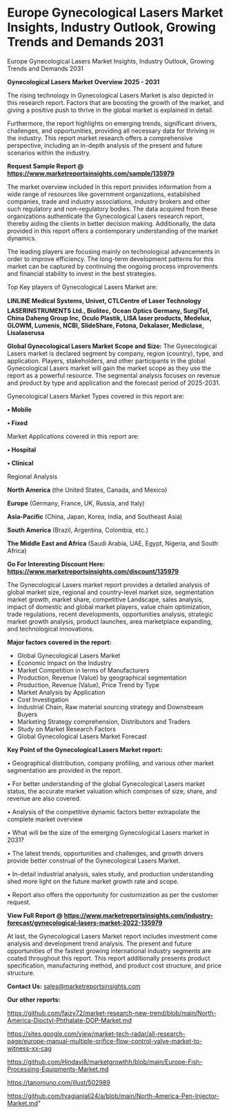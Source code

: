 # Europe Gynecological Lasers Market Insights, Industry Outlook, Growing Trends and Demands 2031
Europe Gynecological Lasers Market Insights, Industry Outlook, Growing Trends and Demands 2031

<Strong> Gynecological Lasers Market Overview 2025 - 2031</strong>

The rising technology in Gynecological Lasers Market is also depicted in this research report. Factors that are boosting the growth of the market, and giving a positive push to thrive in the global market is explained in detail.

Furthermore, the report highlights on emerging trends, significant drivers, challenges, and opportunities, providing all necessary data for thriving in the industry. This report market research offers a comprehensive perspective, including an in-depth analysis of the present and future scenarios within the industry.

<strong>Request Sample Report @ <a href=https://www.marketreportsinsights.com/sample/135979>https://www.marketreportsinsights.com/sample/135979</a></strong>

The market overview included in this report provides information from a wide range of resources like government organizations, established companies, trade and industry associations, industry brokers and other such regulatory and non-regulatory bodies. The data acquired from these organizations authenticate the Gynecological Lasers research report, thereby aiding the clients in better decision making. Additionally, the data provided in this report offers a contemporary understanding of the market dynamics.

The leading players are focusing mainly on technological advancements in order to improve efficiency. The long-term development patterns for this market can be captured by continuing the ongoing process improvements and financial stability to invest in the best strategies.

Top Key players of Gynecological Lasers Market are:

<strong>LINLINE Medical Systems, Univet, CTLCentre of Laser Technology LASERINSTRUMENTS Ltd., Biolitec, Ocean Optics Germany, SurgiTel, China Daheng Group Inc, Oculo Plastik, LISA laser products, Medelux, GLOWM, Lumenis, NCBI, SlideShare, Fotona, Dekalaser, Mediclase, Lisalaserusa</strong>

<strong><b>Global Gynecological Lasers Market Scope and Size:</b></strong>
The Gynecological Lasers market is declared segment by company, region (country), type, and application. Players, stakeholders, and other participants in the global Gynecological Lasers market will gain the market scope as they use the report as a powerful resource. The segmental analysis focuses on revenue and product by type and application and the forecast period of 2025-2031.

Gynecological Lasers Market Types covered in this report are:

<strong>• Mobile

• Fixed</strong>

Market Applications covered in this report are:

<strong>• Hospital

• Clinical</strong> 

Regional Analysis

<strong>North America</strong> (the United States, Canada, and Mexico)

<strong>Europe</strong> (Germany, France, UK, Russia, and Italy)

<strong>Asia-Pacific</strong> (China, Japan, Korea, India, and Southeast Asia)

<strong>South America</strong> (Brazil, Argentina, Colombia, etc.)

<strong>The Middle East and Africa</strong> (Saudi Arabia, UAE, Egypt, Nigeria, and South Africa)

<strong>Go For Interesting Discount Here: <a href=https://www.marketreportsinsights.com/discount/135979>https://www.marketreportsinsights.com/discount/135979</a></strong>

The Gynecological Lasers market report provides a detailed analysis of global market size, regional and country-level market size, segmentation market growth, market share, competitive Landscape, sales analysis, impact of domestic and global market players, value chain optimization, trade regulations, recent developments, opportunities analysis, strategic market growth analysis, product launches, area marketplace expanding, and technological innovations.

<strong><b>Major factors covered in the report:</b></strong>
<ul>
  <li>Global Gynecological Lasers Market </li>
  <li>Economic Impact on the Industry</li>
  <li>Market Competition in terms of Manufacturers</li>
  <li>Production, Revenue (Value) by geographical segmentation</li>
  <li>Production, Revenue (Value), Price Trend by Type</li>
  <li>Market Analysis by Application</li>
  <li>Cost Investigation</li>
  <li>Industrial Chain, Raw material sourcing strategy and Downstream Buyers</li>
  <li>Marketing Strategy comprehension, Distributors and Traders</li>
  <li>Study on Market Research Factors</li>
  <li>Global Gynecological Lasers Market Forecast</li>
</ul>

<strong><b>Key Point of the Gynecological Lasers Market report:</b></strong>

• Geographical distribution, company profiling, and various other market segmentation are provided in the report.

• For better understanding of the global Gynecological Lasers market status, the accurate market valuation which comprises of size, share, and revenue are also covered.

• Analysis of the competitive dynamic factors better extrapolate the complete market overview

• What will be the size of the emerging Gynecological Lasers market in 2031?

• The latest trends, opportunities and challenges, and growth drivers provide better construal of the Gynecological Lasers Market.

• In-detail industrial analysis, sales study, and production understanding shed more light on the future market growth rate and scope.

• Report also offers the opportunity for customization as per the customer request.

<strong><b>View Full Report @ <a href=https://www.marketreportsinsights.com/industry-forecast/gynecological-lasers-market-2022-135979>https://www.marketreportsinsights.com/industry-forecast/gynecological-lasers-market-2022-135979</a></b></strong>


At last, the Gynecological Lasers Market report includes investment come analysis and development trend analysis. The present and future opportunities of the fastest growing international industry segments are coated throughout this report. This report additionally presents product specification, manufacturing method, and product cost structure, and price structure.

<strong>Contact Us:</strong>
sales@marketreportsinsights.com

<strong>Our other reports:</strong>

<a href=https://github.com/faizy72/market-research-new-trend/blob/main/North-America-Dioctyl-Phthalate-DOP-Market.md>https://github.com/faizy72/market-research-new-trend/blob/main/North-America-Dioctyl-Phthalate-DOP-Market.md</a>

<a href=https://sites.google.com/view/market-tech-radar/all-research-page/europe-manual-multiple-orifice-flow-control-valve-market-to-witness-xx-cag>https://sites.google.com/view/market-tech-radar/all-research-page/europe-manual-multiple-orifice-flow-control-valve-market-to-witness-xx-cag</a>

<a href=https://github.com/Hindavi8/marketgrowthh/blob/main/Europe-Fish-Processing-Equipments-Market.md>https://github.com/Hindavi8/marketgrowthh/blob/main/Europe-Fish-Processing-Equipments-Market.md</a>

<a href=https://tanomuno.com/illust/502989>https://tanomuno.com/illust/502989</a>

<a href=https://github.com/tyagianjali24/a/blob/main/North-America-Pen-Injector-Market.md>https://github.com/tyagianjali24/a/blob/main/North-America-Pen-Injector-Market.md</a>"
